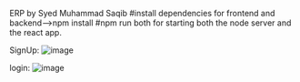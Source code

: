 ERP by Syed Muhammad Saqib
#install dependencies for frontend and backend-->npm install
#npm run both for starting both the node server and the react app.

SignUp:
![image](https://github.com/SyedMSaqib/erp-system/assets/85156814/933abb5d-2901-432f-b57a-b952eef73f78)


login:
![image](https://github.com/SyedMSaqib/erp-system/assets/85156814/bd8db16e-0b76-4942-b279-ecc223286fc7)


